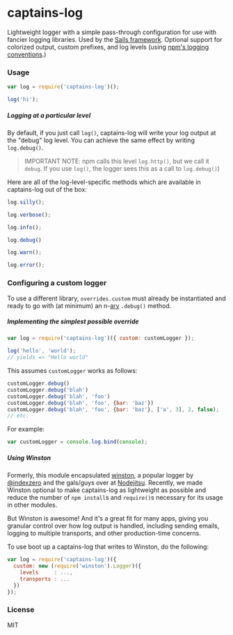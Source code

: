 # captains-log

Lightweight logger with a simple pass-through configuration for use with fancier logging libraries.  Used by the [Sails framework](http://github.com/balderdashy/sails).  Optional support for colorized output, custom prefixes, and log levels (using [npm's logging conventions](https://github.com/isaacs/npmlog#loglevelprefix-message-).)


### Usage

```javascript
var log = require('captains-log')();

log('hi');
```


##### Logging at a particular level

By default, if you just call `log()`, captains-log will write your log output at the "debug" log level. You can achieve the same effect by writing `log.debug()`.

> IMPORTANT NOTE: npm calls this level `log.http()`, but we call it `debug`.
> If you use `log()`, the logger sees this as a call to `log.debug()`)

Here are all of the log-level-specific methods which are available in captains-log out of the box:

```javascript
log.silly();

log.verbose();

log.info();

log.debug()

log.warn();

log.error();
```



### Configuring a custom logger

To use a different library, `overrides.custom` must already be instantiated and ready to go with (at minimum) an n-[ary](http://en.wikipedia.org/wiki/Arity) `.debug()` method.

##### Implementing the simplest possible override

```javascript
var log = require('captains-log')({ custom: customLogger });

log('hello', 'world');
// yields => "Hello world"
```

This assumes `customLogger` works as follows:

```javascript
customLogger.debug()
customLogger.debug('blah')
customLogger.debug('blah', 'foo')
customLogger.debug('blah', 'foo', {bar: 'baz'})
customLogger.debug('blah', 'foo', {bar: 'baz'}, ['a', 3], 2, false);
// etc.
```

For example:

```javascript
var customLogger = console.log.bind(console);
```

##### Using Winston

Formerly, this module encapsulated [winston](https://github.com/flatiron/winston), a popular logger by [@indexzero](https://github.com/indexzero) and the gals/guys over at [Nodejitsu](https://www.nodejitsu.com/). Recently, we made Winston optional to make captains-log as lightweight as possible and reduce the number of `npm install`s and `require()`s necessary for its usage in other modules.

But Winston is awesome!  And it's a great fit for many apps, giving you granular control over how log output is handled, including sending emails, logging to multiple transports, and other production-time concerns.

To use boot up a captains-log that writes to Winston, do the following:

```javascript
var log = require('captains-log')({
  custom: new (require('winston').Logger)({
    levels     : ...,
    transports : ...
  })
});
```



### License

MIT
